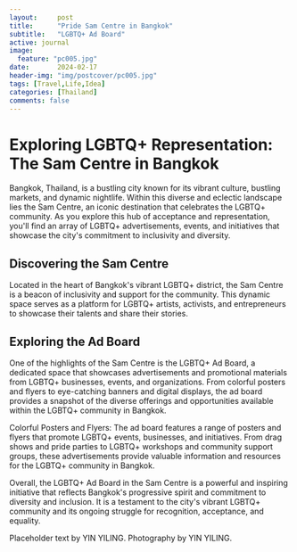 ```yaml
---
layout:     post
title:      "Pride Sam Centre in Bangkok"
subtitle:   "LGBTQ+ Ad Board"
active: journal
image:
  feature: "pc005.jpg"
date:       2024-02-17 
header-img: "img/postcover/pc005.jpg"
tags: [Travel,Life,Idea]
categories: [Thailand]
comments: false
---
```


<h1>Exploring LGBTQ+ Representation: The Sam Centre in Bangkok</h1>

<p>Bangkok, Thailand, is a bustling city known for its vibrant culture, bustling markets, and dynamic nightlife. Within this diverse and eclectic landscape lies the Sam Centre, an iconic destination that celebrates the LGBTQ+ community. As you explore this hub of acceptance and representation, you'll find an array of LGBTQ+ advertisements, events, and initiatives that showcase the city's commitment to inclusivity and diversity.</p>

<h2>Discovering the Sam Centre</h2>
<p>Located in the heart of Bangkok's vibrant LGBTQ+ district, the Sam Centre is a beacon of inclusivity and support for the community. This dynamic space serves as a platform for LGBTQ+ artists, activists, and entrepreneurs to showcase their talents and share their stories.</p>
<h2>Exploring the Ad Board</h2>

<p>One of the highlights of the Sam Centre is the LGBTQ+ Ad Board, a dedicated space that showcases advertisements and promotional materials from LGBTQ+ businesses, events, and organizations. From colorful posters and flyers to eye-catching banners and digital displays, the ad board provides a snapshot of the diverse offerings and opportunities available within the LGBTQ+ community in Bangkok.</p>

<p> Colorful Posters and Flyers: The ad board features a range of posters and flyers that promote LGBTQ+ events, businesses, and initiatives. From drag shows and pride parties to LGBTQ+ workshops and community support groups, these advertisements provide valuable information and resources for the LGBTQ+ community in Bangkok.
</p>

<p>Overall, the LGBTQ+ Ad Board in the Sam Centre is a powerful and inspiring initiative that reflects Bangkok's progressive spirit and commitment to diversity and inclusion. It is a testament to the city's vibrant LGBTQ+ community and its ongoing struggle for recognition, acceptance, and equality.</p>


<p>Placeholder text by <a>YIN YILING</a>. Photography by <a>YIN YILING</a>.</p>